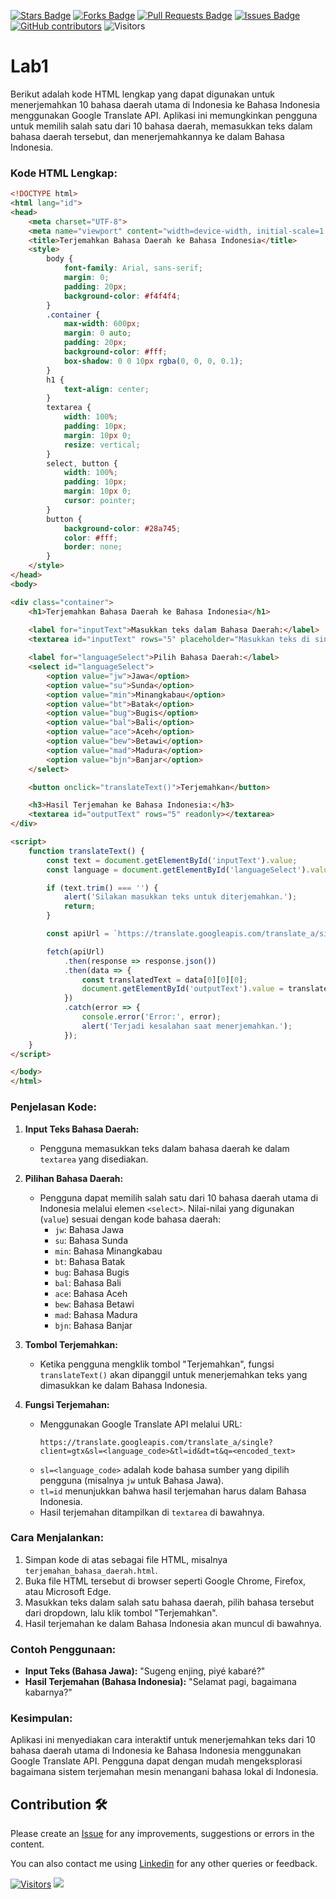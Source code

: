 <a href="https://github.com/drshahizan/special-topic-data-engineering/stargazers"><img src="https://img.shields.io/github/stars/drshahizan/special-topic-data-engineering" alt="Stars Badge"/></a>
<a href="https://github.com/drshahizan/special-topic-data-engineering/network/members"><img src="https://img.shields.io/github/forks/drshahizan/special-topic-data-engineering" alt="Forks Badge"/></a>
<a href="https://github.com/drshahizan/special-topic-data-engineering/pulls"><img src="https://img.shields.io/github/issues-pr/drshahizan/special-topic-data-engineering" alt="Pull Requests Badge"/></a>
<a href="https://github.com/drshahizan/special-topic-data-engineering/issues"><img src="https://img.shields.io/github/issues/drshahizan/special-topic-data-engineering" alt="Issues Badge"/></a>
<a href="https://github.com/drshahizan/special-topic-data-engineering/graphs/contributors"><img alt="GitHub contributors" src="https://img.shields.io/github/contributors/drshahizan/special-topic-data-engineering?color=2b9348"></a>
![Visitors](https://api.visitorbadge.io/api/visitors?path=https%3A%2F%2Fgithub.com%2Fdrshahizan%2Fspecial-topic-data-engineering&labelColor=%23d9e3f0&countColor=%23697689&style=flat)

# Lab1
Berikut adalah kode HTML lengkap yang dapat digunakan untuk menerjemahkan 10 bahasa daerah utama di Indonesia ke Bahasa Indonesia menggunakan Google Translate API. Aplikasi ini memungkinkan pengguna untuk memilih salah satu dari 10 bahasa daerah, memasukkan teks dalam bahasa daerah tersebut, dan menerjemahkannya ke dalam Bahasa Indonesia.

### Kode HTML Lengkap:

```html
<!DOCTYPE html>
<html lang="id">
<head>
    <meta charset="UTF-8">
    <meta name="viewport" content="width=device-width, initial-scale=1.0">
    <title>Terjemahkan Bahasa Daerah ke Bahasa Indonesia</title>
    <style>
        body {
            font-family: Arial, sans-serif;
            margin: 0;
            padding: 20px;
            background-color: #f4f4f4;
        }
        .container {
            max-width: 600px;
            margin: 0 auto;
            padding: 20px;
            background-color: #fff;
            box-shadow: 0 0 10px rgba(0, 0, 0, 0.1);
        }
        h1 {
            text-align: center;
        }
        textarea {
            width: 100%;
            padding: 10px;
            margin: 10px 0;
            resize: vertical;
        }
        select, button {
            width: 100%;
            padding: 10px;
            margin: 10px 0;
            cursor: pointer;
        }
        button {
            background-color: #28a745;
            color: #fff;
            border: none;
        }
    </style>
</head>
<body>

<div class="container">
    <h1>Terjemahkan Bahasa Daerah ke Bahasa Indonesia</h1>
    
    <label for="inputText">Masukkan teks dalam Bahasa Daerah:</label>
    <textarea id="inputText" rows="5" placeholder="Masukkan teks di sini..."></textarea>

    <label for="languageSelect">Pilih Bahasa Daerah:</label>
    <select id="languageSelect">
        <option value="jw">Jawa</option>
        <option value="su">Sunda</option>
        <option value="min">Minangkabau</option>
        <option value="bt">Batak</option>
        <option value="bug">Bugis</option>
        <option value="bal">Bali</option>
        <option value="ace">Aceh</option>
        <option value="bew">Betawi</option>
        <option value="mad">Madura</option>
        <option value="bjn">Banjar</option>
    </select>

    <button onclick="translateText()">Terjemahkan</button>

    <h3>Hasil Terjemahan ke Bahasa Indonesia:</h3>
    <textarea id="outputText" rows="5" readonly></textarea>
</div>

<script>
    function translateText() {
        const text = document.getElementById('inputText').value;
        const language = document.getElementById('languageSelect').value;

        if (text.trim() === '') {
            alert('Silakan masukkan teks untuk diterjemahkan.');
            return;
        }

        const apiUrl = `https://translate.googleapis.com/translate_a/single?client=gtx&sl=${language}&tl=id&dt=t&q=${encodeURI(text)}`;

        fetch(apiUrl)
            .then(response => response.json())
            .then(data => {
                const translatedText = data[0][0][0];
                document.getElementById('outputText').value = translatedText;
            })
            .catch(error => {
                console.error('Error:', error);
                alert('Terjadi kesalahan saat menerjemahkan.');
            });
    }
</script>

</body>
</html>
```

### Penjelasan Kode:

1. **Input Teks Bahasa Daerah:**
   - Pengguna memasukkan teks dalam bahasa daerah ke dalam `textarea` yang disediakan.

2. **Pilihan Bahasa Daerah:**
   - Pengguna dapat memilih salah satu dari 10 bahasa daerah utama di Indonesia melalui elemen `<select>`. Nilai-nilai yang digunakan (`value`) sesuai dengan kode bahasa daerah:
     - `jw`: Bahasa Jawa
     - `su`: Bahasa Sunda
     - `min`: Bahasa Minangkabau
     - `bt`: Bahasa Batak
     - `bug`: Bahasa Bugis
     - `bal`: Bahasa Bali
     - `ace`: Bahasa Aceh
     - `bew`: Bahasa Betawi
     - `mad`: Bahasa Madura
     - `bjn`: Bahasa Banjar

3. **Tombol Terjemahkan:**
   - Ketika pengguna mengklik tombol "Terjemahkan", fungsi `translateText()` akan dipanggil untuk menerjemahkan teks yang dimasukkan ke dalam Bahasa Indonesia.

4. **Fungsi Terjemahan:**
   - Menggunakan Google Translate API melalui URL:
     ```text
     https://translate.googleapis.com/translate_a/single?client=gtx&sl=<language_code>&tl=id&dt=t&q=<encoded_text>
     ```
   - `sl=<language_code>` adalah kode bahasa sumber yang dipilih pengguna (misalnya `jw` untuk Bahasa Jawa).
   - `tl=id` menunjukkan bahwa hasil terjemahan harus dalam Bahasa Indonesia.
   - Hasil terjemahan ditampilkan di `textarea` di bawahnya.

### Cara Menjalankan:

1. Simpan kode di atas sebagai file HTML, misalnya `terjemahan_bahasa_daerah.html`.
2. Buka file HTML tersebut di browser seperti Google Chrome, Firefox, atau Microsoft Edge.
3. Masukkan teks dalam salah satu bahasa daerah, pilih bahasa tersebut dari dropdown, lalu klik tombol "Terjemahkan".
4. Hasil terjemahan ke dalam Bahasa Indonesia akan muncul di bawahnya.

### Contoh Penggunaan:

- **Input Teks (Bahasa Jawa):** "Sugeng enjing, piyé kabaré?"
- **Hasil Terjemahan (Bahasa Indonesia):** "Selamat pagi, bagaimana kabarnya?"

### Kesimpulan:

Aplikasi ini menyediakan cara interaktif untuk menerjemahkan teks dari 10 bahasa daerah utama di Indonesia ke Bahasa Indonesia menggunakan Google Translate API. Pengguna dapat dengan mudah mengeksplorasi bagaimana sistem terjemahan mesin menangani bahasa lokal di Indonesia.

## Contribution 🛠️
Please create an [Issue](https://github.com/drshahizan/special-topic-data-engineering/issues) for any improvements, suggestions or errors in the content.

You can also contact me using [Linkedin](https://www.linkedin.com/in/drshahizan/) for any other queries or feedback.

[![Visitors](https://api.visitorbadge.io/api/visitors?path=https%3A%2F%2Fgithub.com%2Fdrshahizan&labelColor=%23697689&countColor=%23555555&style=plastic)](https://visitorbadge.io/status?path=https%3A%2F%2Fgithub.com%2Fdrshahizan)
![](https://hit.yhype.me/github/profile?user_id=81284918)




